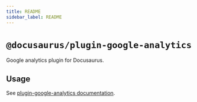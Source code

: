 ```yaml
---
title: README
sidebar_label: README
---
```

# `@docusaurus/plugin-google-analytics`

Google analytics plugin for Docusaurus.

## Usage

See [plugin-google-analytics documentation](https://docusaurus.io/docs/api/plugins/@docusaurus/plugin-google-analytics).

